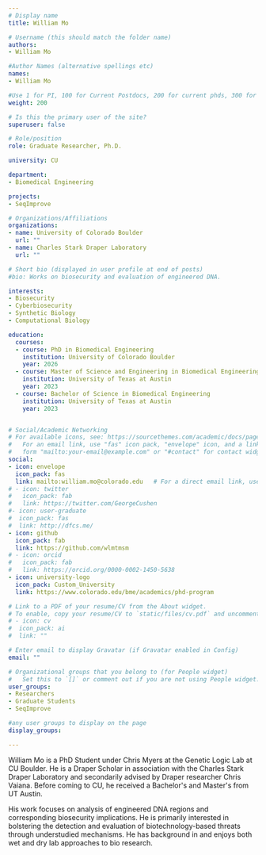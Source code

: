 ```yaml
---
# Display name
title: William Mo

# Username (this should match the folder name)
authors:
- William Mo

#Author Names (alternative spellings etc)
names:
- William Mo

#Use 1 for PI, 100 for Current Postdocs, 200 for current phds, 300 for current masters, 400 for current undergrads, 800 for alum postdocs, 810 for alum phds, 820 for alum masters, and 830 for alum undergrads, 900 for tools, 1000 for projects, 900 for tools, 1000 for projects
weight: 200

# Is this the primary user of the site?
superuser: false

# Role/position
role: Graduate Researcher, Ph.D.

university: CU

department:
- Biomedical Engineering

projects:
- SeqImprove

# Organizations/Affiliations
organizations:
- name: University of Colorado Boulder
  url: ""
- name: Charles Stark Draper Laboratory
  url: ""

# Short bio (displayed in user profile at end of posts)
#bio: Works on biosecurity and evaluation of engineered DNA.

interests:
- Biosecurity
- Cyberbiosecurity
- Synthetic Biology
- Computational Biology

education:
  courses:
  - course: PhD in Biomedical Engineering
    institution: University of Colorado Boulder
    year: 2026
  - course: Master of Science and Engineering in Biomedical Engineering
    institution: University of Texas at Austin
    year: 2023 
  - course: Bachelor of Science in Biomedical Engineering
    institution: University of Texas at Austin
    year: 2023


# Social/Academic Networking
# For available icons, see: https://sourcethemes.com/academic/docs/page-builder/#icons
#   For an email link, use "fas" icon pack, "envelope" icon, and a link in the
#   form "mailto:your-email@example.com" or "#contact" for contact widget.
social:
- icon: envelope
  icon_pack: fas
  link: mailto:william.mo@colorado.edu   # For a direct email link, use "mailto:test@example.org".
# - icon: twitter
#   icon_pack: fab
#   link: https://twitter.com/GeorgeCushen
#- icon: user-graduate
#  icon_pack: fas
#  link: http://dfcs.me/
- icon: github
  icon_pack: fab
  link: https://github.com/wlmtmsm
# - icon: orcid
#   icon_pack: fab
#   link: https://orcid.org/0000-0002-1450-5638
- icon: university-logo
  icon_pack: Custom_University
  link: https://www.colorado.edu/bme/academics/phd-program

# Link to a PDF of your resume/CV from the About widget.
# To enable, copy your resume/CV to `static/files/cv.pdf` and uncomment the lines below.
# - icon: cv
#  icon_pack: ai
#  link: ""

# Enter email to display Gravatar (if Gravatar enabled in Config)
email: ""

# Organizational groups that you belong to (for People widget)
#   Set this to `[]` or comment out if you are not using People widget.
user_groups:
- Researchers
- Graduate Students
- SeqImprove

#any user groups to display on the page
display_groups:

---
```


William Mo is a PhD Student under Chris Myers at the Genetic Logic Lab at CU Boulder. He is a Draper Scholar in association with the Charles Stark Draper Laboratory and secondarily advised by Draper researcher Chris Vaiana. Before coming to CU, he received a Bachelor's and Master's from UT Austin.

His work focuses on analysis of engineered DNA regions and corresponding biosecurity implications. He is primarily interested in bolstering the detection and evaluation of biotechnology-based threats through understudied mechanisms. He has background in and enjoys both wet and dry lab approaches to bio research.
